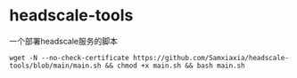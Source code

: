 # headscale-tools

一个部署headscale服务的脚本

```
wget -N --no-check-certificate https://github.com/Samxiaxia/headscale-tools/blob/main/main.sh && chmod +x main.sh && bash main.sh
```

